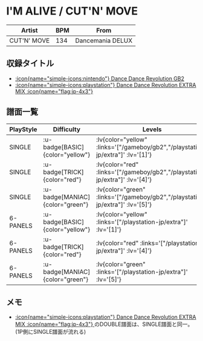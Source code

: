# I'M ALIVE / CUT'N' MOVE

|Artist|BPM|From|
|------|---|----|
|CUT'N' MOVE|134|Dancemania DELUX|

## 収録タイトル

- [ :icon{name="simple-icons:nintendo"} Dance Dance Revolution GB2](/gameboy/gb2)
- [ :icon{name="simple-icons:playstation"} Dance Dance Revolution EXTRA MIX :icon{name="flag:jp-4x3"} ](/playstation-jp/extra)

## 譜面一覧

|PlayStyle|Difficulty|Levels|Notes|Movie|
|---------|----------|------|-----|-----|
|SINGLE| :u-badge[BASIC]{color="yellow"} | :lv{color="yellow" :links='["/gameboy/gb2","/playstation-jp/extra"]' :lv='[1]'} |62/0||
|SINGLE| :u-badge[TRICK]{color="red"} | :lv{color="red" :links='["/gameboy/gb2","/playstation-jp/extra"]' :lv='[4]'} |142/0||
|SINGLE| :u-badge[MANIAC]{color="green"} | :lv{color="green" :links='["/gameboy/gb2","/playstation-jp/extra"]' :lv='[5]'} |218/0||
|6-PANELS| :u-badge[BASIC]{color="yellow"} | :lv{color="yellow" :links='["/playstation-jp/extra"]' :lv='[1]'} |62/0||
|6-PANELS| :u-badge[TRICK]{color="red"} | :lv{color="red" :links='["/playstation-jp/extra"]' :lv='[4]'} |142/0||
|6-PANELS| :u-badge[MANIAC]{color="green"} | :lv{color="green" :links='["/playstation-jp/extra"]' :lv='[5]'} |218/0||

## メモ

- [ :icon{name="simple-icons:playstation"} Dance Dance Revolution EXTRA MIX :icon{name="flag:jp-4x3"} ](/playstation-jp/extra)のDOUBLE譜面は、SINGLE譜面と同一。(1P側にSINGLE譜面が流れる)
